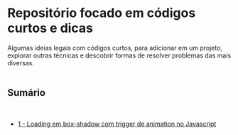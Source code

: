 # Repositório focado em códigos curtos e dicas

Algumas ideias legais com códigos curtos, para adicionar em um projeto, explorar outras técnicas e descobrir formas de resolver problemas das mais diversas. 
<br /><br />

## Sumário

<br />

* [1 - Loading em box-shadow com trigger de animation no Javascript](https://github.com/wesdrasalves/short-codes/tree/main/loading-boxshadow)